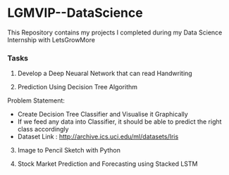 # LGMVIP--DataScience
This Repository contains my projects I completed during my Data Science Internship with LetsGrowMore

### Tasks
1. Develop a Deep Neuaral Network that can read Handwriting


2. Prediction Using Decision Tree Algorithm 

Problem Statement:
* Create Decision Tree Classifier and Visualise it Graphically
* If we feed any data into Classifier, it should be able to predict the right class accordingly
* Dataset Link : http://archive.ics.uci.edu/ml/datasets/Iris  


3. Image to Pencil Sketch with Python


4. Stock Market Prediction and Forecasting using Stacked LSTM

 
